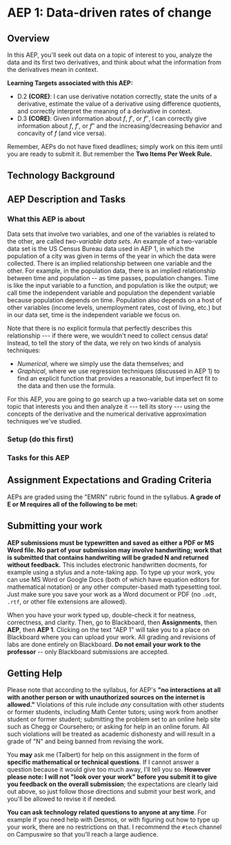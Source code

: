 # AEP 1: Data-driven rates of change 

## Overview 

In this AEP, you'll seek out data on a topic of interest to you, analyze the data and its first two derivatives, and think about what the information from the derivatives mean in context.

**Learning Targets associated with this AEP:**

+ D.2 **(CORE)**: I can use derivative notation correctly, state the units of a derivative, estimate the value of a derivative using difference quotients, and correctly interpret the meaning of a derivative in context.
+ D.3 **(CORE)**: Given information about $f$, $f'$, or $f''$, I can correctly give information about $f$, $f'$, or $f''$ and the increasing/decreasing behavior and concavity of $f$ (and vice versa).

Remember, AEPs do not have fixed deadlines; simply work on this item until you are ready to submit it. But remember the **Two Items Per Week Rule.** 

## Technology Background


## AEP Description and Tasks 

### What this AEP is about

Data sets that involve two variables, and one of the variables is related to the other, are called *two-variable data sets*. An example of a two-variable data set is the US Census Bureau data used in AEP 1, in which the population of a city was given in terms of the year in which the data were collected. There is an implied relationship between one variable and the other. For example, in the population data, there is an implied relationship between time and population -- as time passes, population changes. Time is like the input variable to a function, and population is like the output; we call time the independent variable and population the dependent variable because population depends on time. Population also depends on a host of other variables (income levels, unemployment rates, cost of living, etc.) but in our data set, time is the independent variable we focus on.


Note that there is no explicit formula that perfectly describes this relationship --- if there were, we wouldn't need to collect census data! Instead, to tell the story of the data, we rely on two kinds of analysis techniques:

  

- *Numerical*, where we simply use the data themselves; and
-  *Graphical*, where we use regression techniques (discussed in AEP 1) to find an explicit function that provides a reasonable, but imperfect fit to the data and then use the formula.

For this AEP, you are going to go search up a two-variable data set on some topic that interests you and then analyze it --- tell its story --- using the concepts of the derivative and the numerical derivative approximation techniques we've studied.

### Setup (do this first) 

### Tasks for this AEP


## Assignment Expectations and Grading Criteria 

AEPs are graded using the "EMRN" rubric found in the syllabus. **A grade of E or M requires all of the following to be met:**


## Submitting your work 

**AEP submissions must be typewritten and saved as either a PDF or MS Word file. No part of your submission may involve handwriting; work that is submitted that contains handwriting will be graded N and returned without feedback.** This includes electronic handwritten docments, for example using a stylus and a note-taking app. To type up your work, you can use MS Word or Google Docs (both of which have equation editors for mathematical notation) or any other computer-based math typesetting tool. Just make sure you save your work as a Word document or PDF (no `.odt`, `.rtf`, or other file extensions are allowed).

When you have your work typed up, double-check it for neatness, correctness, and clarity. Then, go to Blackboard, then **Assignments**, then **AEP**, then **AEP 1**. Clicking on the text "AEP 1" will take you to a place on Blackboard where you can upload your work. All grading and revisions of labs are done entirely on Blackboard. **Do not email your work to the professor** -- only Blackboard submissions are accepted.

## Getting Help

Please note that according to the syllabus, for AEP's **"no interactions at all with another person or with unauthorized sources on the internet is allowed."** Violations of this rule include *any* consultation with other students or former students, including Math Center tutors; using work from another student or former student; submitting the problem set to an online help site such as Chegg or Coursehero; or asking for help in an online forum. All such violations will be treated as academic dishonesty and will result in a grade of "N" and being banned from revising the work. 

You **may** ask me (Talbert) for help on this assignment in the form of **specific mathematical or technical questions**. If I cannot answer a question because it would give too much away, I'll tell you so. **However please note: I will not "look over your work" before you submit it to give you feedback on the overall submission**; the expectations are clearly laid out above, so just follow those directions and submit your best work, and you'll be allowed to revise it if needed. 
 
**You can ask technology related questions to anyone at any time**. For example if you need help with Desmos, or with figuring out how to type up your work, there are no restrictions on that. I recommend the `#tech` channel on Campuswire so that you'll reach a large audience. 
<!--stackedit_data:
eyJoaXN0b3J5IjpbMTI5MDEzNDA2NiwtNTkzODgyNjY0XX0=
-->